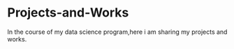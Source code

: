 # Projects-and-Works
In the course of my data science program,here i am sharing my projects and works.
